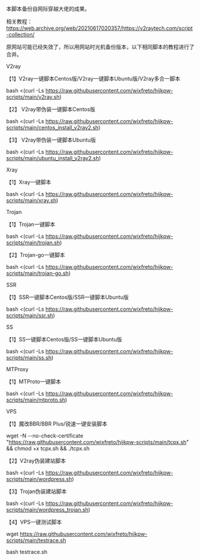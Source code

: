 本脚本备份自网际穿越大佬的成果。

相关教程：https://web.archive.org/web/20210617020357/https://v2raytech.com/script-collection/

原网站可能已经失效了，所以用网站时光机备份版本，以下相同脚本的教程进行了合并。

V2ray

【1】V2ray一键脚本Centos版/V2ray一键脚本Ubuntu版/V2ray多合一脚本

bash <(curl -Ls https://raw.githubusercontent.com/wixfreto/hijkpw-scripts/main/v2ray.sh)

【2】 V2ray带伪装一键脚本Centos版

bash <(curl -Ls https://raw.githubusercontent.com/wixfreto/hijkpw-scripts/main/centos_install_v2ray2.sh)

【3】 V2ray带伪装一键脚本Ubuntu版

bash <(curl -Ls https://raw.githubusercontent.com/wixfreto/hijkpw-scripts/main/ubuntu_install_v2ray2.sh)

Xray

【1】Xray一键脚本

bash <(curl -Ls https://raw.githubusercontent.com/wixfreto/hijkpw-scripts/main/xray.sh)

Trojan

【1】Trojan一键脚本

bash <(curl -Ls https://raw.githubusercontent.com/wixfreto/hijkpw-scripts/main/trojan.sh)

【2】Trojan-go一键脚本

bash <(curl -Ls https://raw.githubusercontent.com/wixfreto/hijkpw-scripts/main/trojan-go.sh)

SSR

【1】SSR一键脚本Centos版/SSR一键脚本Ubuntu版

bash <(curl -Ls https://raw.githubusercontent.com/wixfreto/hijkpw-scripts/main/ssr.sh)

SS

【1】SS一键脚本Centos版/SS一键脚本Ubuntu版

bash <(curl -Ls https://raw.githubusercontent.com/wixfreto/hijkpw-scripts/main/ss.sh)

MTProxy

【1】MTProto一键脚本

bash <(curl -Ls https://raw.githubusercontent.com/wixfreto/hijkpw-scripts/main/mtproto.sh)

VPS

【1】魔改BBR/BBR Plus/锐速一键安装脚本

wget -N --no-check-certificate "https://raw.githubusercontent.com/wixfreto/hijkpw-scripts/main/tcpx.sh" && chmod +x tcpx.sh && ./tcpx.sh

【2】V2ray伪装建站脚本

bash <(curl -Ls https://raw.githubusercontent.com/wixfreto/hijkpw-scripts/main/wordpress.sh)

【3】Trojan伪装建站脚本

bash <(curl -Ls https://raw.githubusercontent.com/wixfreto/hijkpw-scripts/main/wordpress_trojan.sh)

【4】VPS一键测试脚本

wget https://raw.githubusercontent.com/wixfreto/hijkpw-scripts/main/testrace.sh

bash testrace.sh
